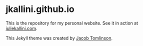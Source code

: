 # jkallini.github.io

This is the repository for my personal website. See it in action at [juliekallini.com](juliekallini.com).

This Jekyll theme was created by [Jacob Tomlinson](http://www.twitter.com/_jacobtomlinson).